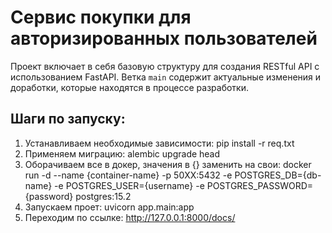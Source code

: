 # Сервис покупки для авторизированных пользователей

Проект включает в себя базовую структуру для создания RESTful API с использованием FastAPI.
Ветка `main` содержит актуальные изменения и доработки, которые находятся в процессе разработки.

## Шаги по запуску:

1. Устанавливаем необходимые зависимости: pip install -r req.txt 
2. Применяем миграцию: alembic upgrade head 
3. Оборачиваем все в докер, значения в {} заменить на свои: docker run -d --name {container-name} -p 50ХХ:5432 -e POSTGRES_DB={db-name} -e POSTGRES_USER={username} -e POSTGRES_PASSWORD={password} postgres:15.2 
4. Запускаем проет: uvicorn app.main:app 
5. Переходим по ссылке: http://127.0.0.1:8000/docs/
